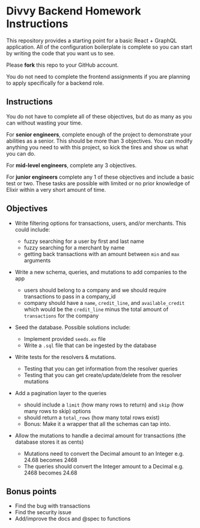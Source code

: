 # Divvy Backend Homework Instructions

This repository provides a starting point for a basic React + GraphQL application.
All of the configuration boilerplate is complete so you can start by writing the code that you want us to see.

Please **fork** this repo to your GitHub account.

You do not need to complete the frontend assignments if you are planning to apply specifically for a backend role.

## Instructions

You do not have to complete all of these objectives, but do as many as you can without wasting your time.

For **senior engineers**, complete enough of the project to demonstrate your abilities as a senior.  This should be more than 3 objectives.  You can modify anything you need to with this project, so kick the tires and show us what you can do.

For **mid-level engineers**, complete any 3 objectives.

For **junior engineers** complete any 1 of these objectives and include a basic test or two.  These tasks are possible with limited or no prior knowledge of Elixir within a very short amount of time.

## Objectives

 * Write filtering options for transactions, users, and/or merchants. This could include:
   * fuzzy searching for a user by first and last name
   * fuzzy searching for a merchant by name
   * getting back transactions with an amount between `min` and `max` arguments

 * Write a new schema, queries, and mutations to add companies to the app
   * users should belong to a company and we should require transactions to pass in a company_id
   * company should have a `name`, `credit_line`, and `available_credit` which would be the `credit_line` minus the total amount of `transactions` for the company

 * Seed the database.  Possible solutions include:
   * Implement provided `seeds.ex` file
   * Write a `.sql` file that can be ingested by the database

 * Write tests for the resolvers & mutations.
   * Testing that you can get information from the resolver queries
   * Testing that you can get create/update/delete from the resolver mutations

 * Add a pagination layer to the queries
   * should include a `limit` (how many rows to return) and `skip` (how many rows to skip) options
   * should return a `total_rows` (how many total rows exist)
   * Bonus: Make it a wrapper that all the schemas can tap into.

 * Allow the mutations to handle a decimal amount for transactions (the database stores it as cents)
   * Mutations need to convert the Decimal amount to an Integer e.g. 24.68 becomes 2468
   * The queries should convert the Integer amount to a Decimal e.g. 2468 becomes 24.68

## Bonus points
 * Find the bug with transactions
 * Find the security issue
 * Add/improve the docs and @spec to functions
